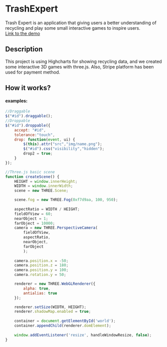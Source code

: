 # TrashExpert
Trash Expert is an application that giving users a better understanding of recycling and play some small interactive games to inspire users. <br>
[Link to the demo](http://peterchangsite.com/aau/wnm617/final_project/)

## Description
This project is using Highcharts for showing recycling data, and we created some interactive 3D games with three.js. Also, Stripe platform has been used for payment method.

## How it works?
#### examples:
```javascript
//Draggable
$("#id").draggable();
//Droppable
$("#id").droppable({
    accept: "#id",
    tolerance:"touch",
    drop: function(event, ui) {
        $(this).attr("src","img/name.png");
        $("#id").css("visibility","hidden");
        drop2 = true;
    }
});
```
```javascript
//Three.js basic scene
function createScene() {	
	HEIGHT = window.innerHeight;
	WIDTH = window.innerWidth;
	scene = new THREE.Scene;

	scene.fog = new THREE.Fog(0xf7d9aa, 100, 950);
	
	aspectRatio = WIDTH / HEIGHT;
	fieldOfView = 60;
	nearObject = 1;
	farObject = 10000;
	camera = new THREE.PerspectiveCamera(
		fieldOfView,
		aspectRatio,
		nearObject,
		farObject
		);
	
	camera.position.x = -50;
	camera.position.z = 180;
	camera.position.y = 100;
	camera.rotation.y = 50;

	renderer = new THREE.WebGLRenderer({ 
		alpha: true, 
		antialias: true 
	});

	renderer.setSize(WIDTH, HEIGHT);	
	renderer.shadowMap.enabled = true;
	
	container = document.getElementById('world');
	container.appendChild(renderer.domElement);
	
	window.addEventListener('resize', handleWindowResize, false);
}
```
